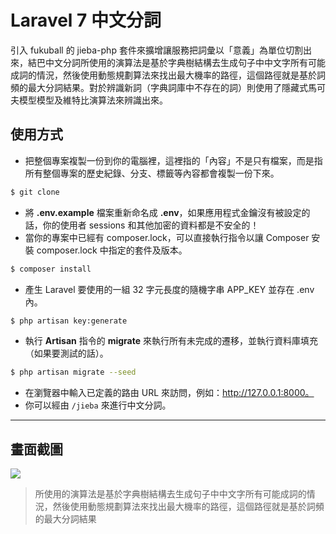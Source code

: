 # Laravel 7 中文分詞

引入 fukuball 的 jieba-php 套件來擴增讓服務把詞彙以「意義」為單位切割出來，結巴中文分詞所使用的演算法是基於字典樹結構去生成句子中中文字所有可能成詞的情況，然後使用動態規劃算法來找出最大機率的路徑，這個路徑就是基於詞頻的最大分詞結果。對於辨識新詞（字典詞庫中不存在的詞）則使用了隱藏式馬可夫模型模型及維特比演算法來辨識出來。

## 使用方式
- 把整個專案複製一份到你的電腦裡，這裡指的「內容」不是只有檔案，而是指所有整個專案的歷史紀錄、分支、標籤等內容都會複製一份下來。
```sh
$ git clone
```
- 將 __.env.example__ 檔案重新命名成 __.env__，如果應用程式金鑰沒有被設定的話，你的使用者 sessions 和其他加密的資料都是不安全的！
- 當你的專案中已經有 composer.lock，可以直接執行指令以讓 Composer 安裝 composer.lock 中指定的套件及版本。
```sh
$ composer install
```
- 產⽣ Laravel 要使用的一組 32 字元長度的隨機字串 APP_KEY 並存在 .env 內。
```sh
$ php artisan key:generate
```
- 執行 __Artisan__ 指令的 __migrate__ 來執行所有未完成的遷移，並執行資料庫填充（如果要測試的話）。
```sh
$ php artisan migrate --seed
```
- 在瀏覽器中輸入已定義的路由 URL 來訪問，例如：http://127.0.0.1:8000。
- 你可以經由 `/jieba` 來進行中文分詞。

----

## 畫面截圖
![](https://i.imgur.com/t9KpH3S.png)
> 所使用的演算法是基於字典樹結構去生成句子中中文字所有可能成詞的情況，然後使用動態規劃算法來找出最大機率的路徑，這個路徑就是基於詞頻的最大分詞結果